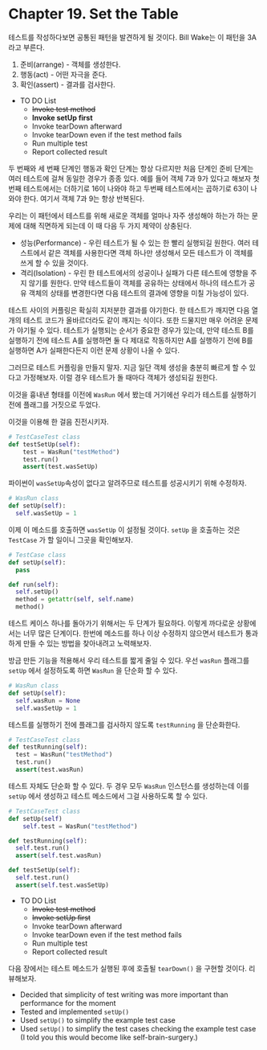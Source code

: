 # Chapter 19. Set the Table

테스트를 작성하다보면 공통된 패턴을 발견하게 될 것이다. Bill Wake는 이 패턴을 3A라고 부른다.
1. 준비(arrange) - 객체를 생성한다.
2. 행동(act) - 어떤 자극을 준다.
3. 확인(assert) - 결과를 검사한다.

- TO DO List
    - ~~Invoke test method~~
    - **Invoke setUp first**
    - Invoke tearDown afterward
    - Invoke tearDown even if the test method fails
    - Run multiple test
    - Report collected result

두 번째와 세 번째 단계인 행동과 확인 단계는 항상 다르지만 처음 단계인 준비 단계는 여러 테스트에 걸쳐 동일한 경우가 종종 있다. 예를 들어 객체 7과 9가 있다고 해보자 첫번째 테스트에서는 더하기로 16이 나와야 하고 두번째 테스트에서는 곱하기로 63이 나와야 한다. 여기서 객체 7과 9는 항상 반복된다.

우리는 이 패턴에서 테스트를 위해 새로운 객체를 얼마나 자주 생성해야 하는가 하는 문제에 대해 직면하게 되는데 이 때 다음 두 가지 제약이 상충된다.

- 성능(Performance) - 우린 테스트가 될 수 있는 한 빨리 실행되길 원한다. 여러 테스트에서 같은 객체를 사용한다면 객체 하나만 생성해서 모든 테스트가 이 객체를 쓰게 할 수 있을 것이다.
- 격리(Isolation) - 우린 한 테스트에서의 성공이나 실패가 다른 테스트에 영향을 주지 않기를 원한다. 만약 테스트들이 객체를 공유하는 상태에서 하나의 테스트가 공유 객체의 상태를 변경한다면 다음 테스트의 결과에 영향을 미칠 가능성이 있다.

테스트 사이의 커플링은 확실히 지저분한 결과를 야기한다. 한 테스트가 깨지면 다음 열 개의 테스트 코드가 올바르더라도 같이 깨지는 식이다. 또한 드물지만 매우 어려운 문제가 야기될 수 있다. 테스트가 실행되는 순서가 중요한 경우가 있는데, 만약 테스트 B를 실행하기 전에 테스트 A를 실행하면 둘 다 제대로 작동하지만 A를 실행하기 전에 B를 실행하면 A가 실패한다든지 이런 문제 상황이 나올 수 있다.

그러므로 테스트 커플링을 만들지 말자. 지금 일단 객체 생성을 충분히 빠르게 할 수 있다고 가정해보자. 이럴 경우 테스트가 돌 때마다 객체가 생성되길 원한다.

이것을 흉내낸 형태를 이전에 `WasRun` 에서 봤는데 거기에선 우리가 테스트를 실행하기 전에 플래그를 거짓으로 두었다.

이것을 이용해 한 걸음 진전시키자.

```python
# TestCaseTest class
def testSetUp(self):
    test = WasRun("testMethod")
    test.run()
    assert(test.wasSetUp)
```

파이썬이 `wasSetUp`속성이 없다고 알려주므로 테스트를 성공시키기 위해 수정하자.

```python
# WasRun class
def setUp(self):
  self.wasSetUp = 1
```

이제 이 메소드를 호출하면 `wasSetUp` 이 설정될 것이다. `setUp` 을 호출하는 것은 `TestCase` 가 할 일이니 그곳을 확인해보자.

```python
# TestCase class
def setUp(self):
  pass

def run(self):
  self.setUp()
  method = getattr(self, self.name)
  method()
```

테스트 케이스 하나를 돌아가기 위해서는 두 단계가 필요하다. 이렇게 까다로운 상황에서는 너무 많은 단계이다. 한번에 메소드를 하나 이상 수정하지 않으면서 테스트가 통과하게 만들 수 있는 방법을 찾아내려고 노력해보자.

방금 만든 기능을 적용해서 우리 테스트를 짧게 줄일 수 있다. 우선 `wasRun` 플래그를 `setUp` 에서 설정하도록 하면 `WasRun` 을 단순화 할 수 있다.

```python
# WasRun class
def setUp(self):
  self.wasRun = None
  self.wasSetUp = 1
```

테스트를 실행하기 전에 플래그를 검사하지 않도록 `testRunning` 을 단순화한다.

```python
# TestCaseTest class
def testRunning(self):
  test = WasRun("testMethod")
  test.run()
  assert(test.wasRun)
```

테스트 자체도 단순화 할 수 있다. 두 경우 모두 `WasRun` 인스턴스를 생성하는데 이를 `setUp` 에서 생성하고 테스트 메소드에서 그걸 사용하도록 할 수 있다.

```python
# TestCaseTest class
def setUp(self)
	self.test = WasRun("testMethod")

def testRunning(self):
  self.test.run()
  assert(self.test.wasRun)

def testSetUp(self):
  self.test.run()
  assert(self.test.wasSetUp)
```

- TO DO List
    - ~~Invoke test method~~
    - ~~Invoke setUp first~~
    - Invoke tearDown afterward
    - Invoke tearDown even if the test method fails
    - Run multiple test
    - Report collected result

다음 장에서는 테스트 메소드가 실행된 후에 호출될 `tearDown()` 을 구현할 것이다. 리뷰해보자.
- Decided that simplicity of test writing was more important than performance for the moment
- Tested and implemented `setUp()`
- Used `setUp()` to simplify the example test case
- Used `setUp()` to simplify the test cases checking the example test case (I told you this would become like self-brain-surgery.)